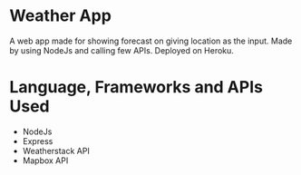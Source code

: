 # Weather App
A web app made for showing forecast on giving location as the input. Made by using NodeJs and calling few APIs. Deployed on Heroku.

# Language, Frameworks and APIs Used
- NodeJs
- Express
- Weatherstack API
- Mapbox API
